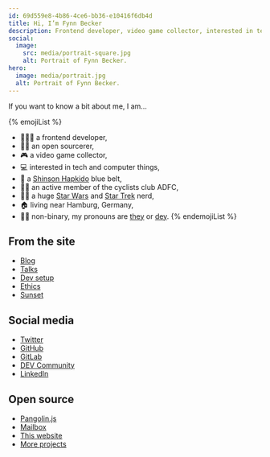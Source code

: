 ```yaml
---
id: 69d559e8-4b86-4ce6-bb36-e10416f6db4d
title: Hi, I’m Fynn Becker
description: Frontend developer, video game collector, interested in tech and computer things, cyclist, Shinson Hapkido 🥋, Star Wars and Star Trek 🖖🏻
social:
  image:
    src: media/portrait-square.jpg
    alt: Portrait of Fynn Becker.
hero:
  image: media/portrait.jpg
  alt: Portrait of Fynn Becker.
---
```


If you want to know a bit about me, I am…

{% emojiList %}
* 🧑🏻‍💻 a frontend developer,
* 🧙🏻 an open sourcerer,
* 🎮 a video game collector,
* 💻 interested in tech and computer things,
* 🥋 a [Shinson Hapkido](http://www.shinsonhapkido.org) blue belt,
* 🚴🏻 an active member of the cyclists club ADFC,
* 🖖🏻 a huge [Star Wars](https://twitter.com/mvsde/status/1408409600643190788) and [Star Trek](https://twitter.com/mvsde/status/1400519056374046726) nerd,
* 🏠 living near Hamburg, Germany,
* 🏳️‍⚧️ non-binary, my pronouns are [they](https://en.pronouns.page/they) or [dey](https://de.pronouns.page/dey).
{% endemojiList %}

## From the site

* [Blog](/blog/)
* [Talks](/talks/)
* [Dev setup](/uses/)
* [Ethics](/ethics/)
* [Sunset](/sunset/)

## Social media

* [Twitter](https://twitter.com/mvsde)
* [GitHub](https://github.com/mvsde)
* [GitLab](https://gitlab.com/mvsde)
* [DEV Community](https://dev.to/fynn)
* [LinkedIn](https://linkedin.com/in/fynn)

## Open source

* [Pangolin.js](https://pangolinjs.org)
* [Mailbox](https://github.com/mvsde/mailbox)
* [This website](https://github.com/mvsde/website)
* [More projects](https://github.com/mvsde?tab=repositories)
